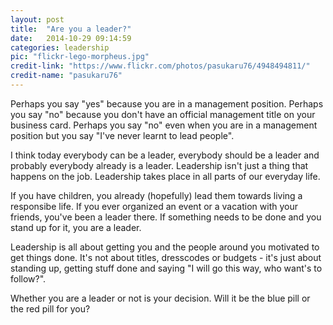```yaml
---
layout: post
title:  "Are you a leader?"
date:   2014-10-29 09:14:59
categories: leadership
pic: "flickr-lego-morpheus.jpg"
credit-link: "https://www.flickr.com/photos/pasukaru76/4948494811/"
credit-name: "pasukaru76"
---
```


Perhaps you say "yes" because you are in a management position. Perhaps you say "no" because you don't have an official management title on your business card. Perhaps you say "no" even when you are in a management position but you say "I've never learnt to lead people".

I think today everybody can be a leader, everybody should be a leader and probably everybody already is a leader. Leadership isn't just a thing that happens on the job. Leadership takes place in all parts of our everyday life. 

If you have children, you already (hopefully) lead them towards living a responsibe life. If you ever organized an event or a vacation with your friends, you've been a leader there. If something needs to be done and you stand up for it, you are a leader.

Leadership is all about getting you and the people around you motivated to get things done. It's not about titles, dresscodes or budgets - it's just about standing up, getting stuff done and saying "I will go this way, who want's to follow?".

Whether you are a leader or not is your decision. Will it be the blue pill or the red pill for you?

